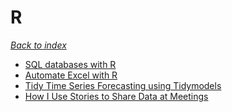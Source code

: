 # R

*[Back to index](https://alexis-ribal.github.io/alexis/)*

- [SQL databases with R](https://datacarpentry.org/R-ecology-lesson/05-r-and-databases.html)
- [Automate Excel with R](https://www.business-science.io/code-tools/2020/10/07/automate-excel.html?utm_content=bufferf6716&utm_medium=social&utm_source=twitter.com&utm_campaign=buffer)
- [Tidy Time Series Forecasting using Tidymodels](https://www.business-science.io/code-tools/2020/06/29/introducing-modeltime.html?utm_content=bufferd20d1&utm_medium=social&utm_source=twitter.com&utm_campaign=buffer)
- [How I Use Stories to Share Data at Meetings](https://www.rstudio.com/blog/how-i-use-stories-to-share-data-at-meetings/)
